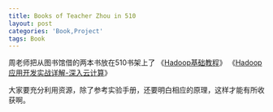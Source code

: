 ```yaml
---
title: Books of Teacher Zhou in 510
layout: post
categories: 'Book,Project'
tags: Book
---
```

周老师把从图书馆借的两本书放在510书架上了
《[Hadoop基础教程](https://book.douban.com/subject/25794620/)》
《[Hadoop应用开发实战详解-深入云计算](https://book.douban.com/subject/24714272/)》

大家要充分利用资源，除了参考实验手册，还要明白相应的原理，这样才能有所收获啊。